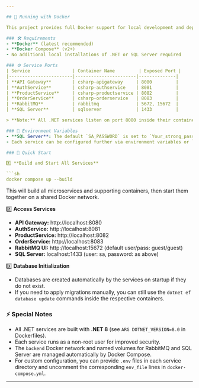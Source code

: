 ```yaml
---

## 🐳 Running with Docker

This project provides full Docker support for local development and deployment. All core services, dependencies, and databases can be started with a single command using **Docker Compose**.

### 🛠️ Requirements
- **Docker** (latest recommended)
- **Docker Compose** (v2+)
- No additional local installations of .NET or SQL Server required

### ⚙️ Service Ports
| Service                | Container Name         | Exposed Port |
|------------------------|-----------------------|--------------|
| **API Gateway**        | csharp-apigateway     | 8080         |
| **AuthService**        | csharp-authservice    | 8081         |
| **ProductService**     | csharp-productservice | 8082         |
| **OrderService**       | csharp-orderservice   | 8083         |
| **RabbitMQ**           | rabbitmq              | 5672, 15672  |
| **SQL Server**         | sqlserver             | 1433         |

> **Note:** All .NET services listen on port 8080 inside their containers, but are mapped to different host ports for convenience.

### 🔑 Environment Variables
- **SQL Server**: The default `SA_PASSWORD` is set to `Your_strong_password123!` in `docker-compose.yml`. **Change this for production use.**
- Each service can be configured further via environment variables or `.env` files (see commented `env_file` lines in the compose file).

### 🚀 Quick Start

1️⃣ **Build and Start All Services**

```sh
docker compose up --build
```

This will build all microservices and supporting containers, then start them together on a shared Docker network.

2️⃣ **Access Services**
- **API Gateway:** http://localhost:8080
- **AuthService:** http://localhost:8081
- **ProductService:** http://localhost:8082
- **OrderService:** http://localhost:8083
- **RabbitMQ UI:** http://localhost:15672 (default user/pass: guest/guest)
- **SQL Server:** localhost:1433 (user: sa, password: as above)

3️⃣ **Database Initialization**
- Databases are created automatically by the services on startup if they do not exist.
- If you need to apply migrations manually, you can still use the `dotnet ef database update` commands inside the respective containers.

### ⚡ Special Notes
- All .NET services are built with **.NET 8** (see `ARG DOTNET_VERSION=8.0` in Dockerfiles).
- Each service runs as a non-root user for improved security.
- The `backend` Docker network and named volumes for RabbitMQ and SQL Server are managed automatically by Docker Compose.
- For custom configuration, you can provide `.env` files in each service directory and uncomment the corresponding `env_file` lines in `docker-compose.yml`.

---
```

